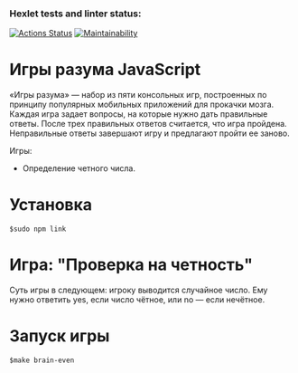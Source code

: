 ### Hexlet tests and linter status:
[![Actions Status](https://github.com/Shalygin-Sergey/frontend-project-lvl1/workflows/hexlet-check/badge.svg)](https://github.com/Shalygin-Sergey/frontend-project-lvl1/actions)
[![Maintainability](https://api.codeclimate.com/v1/badges/cdabed18eb99bf6a35db/maintainability)](https://codeclimate.com/github/Shalygin-Sergey/frontend-project-lvl1/maintainability)

Игры разума JavaScript
=========================

«Игры разума» — набор из пяти консольных игр, построенных по принципу популярных мобильных приложений для прокачки мозга. Каждая игра задает вопросы, на которые нужно дать правильные ответы. После трех правильных ответов считается, что игра пройдена. Неправильные ответы завершают игру и предлагают пройти ее заново.

Игры:
- Определение четного числа.

Установка
=========================
    $sudo npm link
    
Игра: "Проверка на четность"
=========================

Суть игры в следующем: игроку выводится случайное число. Ему нужно ответить yes, если число чётное, или no — если нечётное.

Запуск игры
=========================
    $make brain-even
    
